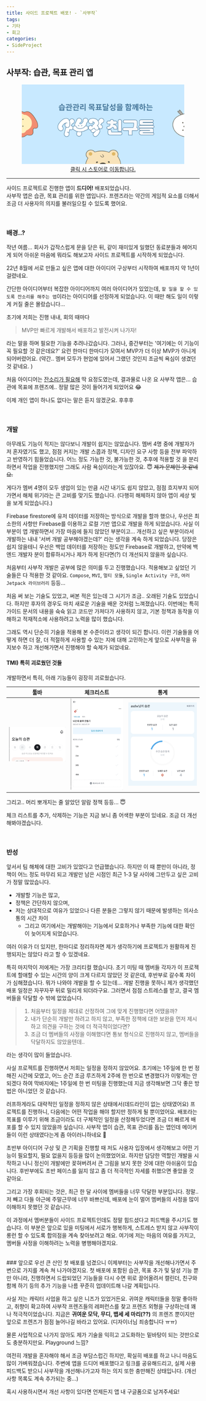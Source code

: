 ```yaml
---
title: 사이드 프로젝트 배포! - `사부작`
tags:
- 기타
- 회고
categories:
- SideProject
---
```


## 사부작: 습관, 목표 관리 앱
<div align = "center" class=".notice">
<a href = "https://play.google.com/store/apps/details?id=com.wotosts.naggingfriends">
	<figure>
  <img src = "/assets/images/2023-07-12/side_project_banner.png" alt="사부작"/>
  <figcaption>클릭 시 스토어로 이동합니다.</figcaption>
</figure>
</a>
</div>
  

---
	
사이드 프로젝트로 진행한 앱이 <b>드디어!</b> 배포되었습니다.    
사부작 앱은 습관, 목표 관리를 위한 앱입니다. 프렌즈라는 약간의 게임적 요소를 더해서 조금 더 사용자의 의지를 불러일으킬 수 있도록 했어요. 

<br>

### 배경..?
작년 여름... 회사가 갑작스럽게 문을 닫은 뒤, 
같이 재미있게 일했던 동료분들과 헤어지게 되어 아쉬운 마음에 뭐라도 해보고자 사이드 프로젝트를 시작하게 되었습니다. 

22년 8월에 서로 만들고 싶은 앱에 대한 아이디어 구상부터 시작하여 배포까지 약 1년이 걸렸네요. 


간단한 아이디어부터 복잡한 아이디어까지 여러 아이디어가 있었는데, `할 일을 할 수 있도록 잔소리를 해주는 앱`이라는 아이디어를 선정하게 되었습니다. 이 때만 해도 일이 이렇게 커질 줄은 몰랐습니다...

초기에 저희는 진행 내내, 회의 때마다
> MVP만 빠르게 개발해서 배포하고 발전시켜 나가자!

라는 말을 하며 필요한 기능을 추려나갔습니다. 
그러나, 중간부터는 \'여기에는 이 기능이 꼭 필요할 것 같은데요?\' 요런 한마디 한마디가 모여서 MVP가 더 이상 MVP가 아니게 되어버렸어요. 
(약간.. 멤버 모두가 현업에 있어서 그랬던 것인지 조금씩 욕심이 생겼던 것 같네요. )

처음 아이디어는 [잔소리가 필요해](https://www.teamblind.com/kr/post/1%EC%8B%9C%EA%B0%84%EC%97%90-1%EB%B2%88%EC%94%A9-%EC%9E%94%EC%86%8C%EB%A6%AC-%ED%95%B4%EC%A3%BC%EB%8A%94-%EB%B4%87-01VCDwUo)
딱 요정도였는데, 결과물로 나온 요 사부작 앱은... 습관에 목표에 프렌즈에.. 정말 많은 것이 들어가게 되었어요 😂

이제 개인 앱이 하나도 없다는 말은 듣지 않겠군요. 후후후

<br>

### 개발
아무래도 기능이 적지는 않다보니 개발이 쉽지는 않았습니다. 
멤버 4명 중에 개발자가 저 혼자였기도 했고, 점점 커지는 개발 스콥과 정책, 디자인 요구 사항 등을 전부 파악하고 반영하기 힘들었습니다. 
어느 정도 가능한 것, 불가능한 것, 추후에 적용할 것 을 분리하면서 작업을 진행했지만 그래도 사람 욕심이라는게 있잖아요. 😇 <s> 제가 문제인 것 같네요.</s>

게다가 멤버 4명이 모두 생업이 있는 만큼 시간 내기도 쉽지 않았고, 점점 흐지부지 되어가면서 해체 위기라는 큰 고비를 맞기도 했습니다.
(다행히 해체하지 않아 앱이 세상 빛을 보게 되었습니다.)

Firebase firestore에 유저 데이터를 저장하는 방식으로 개발을 할까 했으나, 우선은 최소한의 사항만 Firebase를 이용하고 로컬 기반 앱으로 개발을 하게 되었습니다. 사실 이 부분이 앱 개발하면서 가장 마음에 들지 않았던 부분이고... 개선하고 싶은 부분이라서 
개발하는 내내 \'서버 개발 공부해야겠는데?\' 라는 생각을 계속 하게 되었습니다. 당장은 쉽지 않을테니 우선은 백업 데이터를 저장하는 정도만 Firebase로 개발하고, 만약에 백엔드 개발자 분이 합류하시거나 제가 하게 된다면(?) 더 개선되지 않을까 싶습니다. 

처음부터 사부작 개발은 공부에 많은 의미를 두고 진행했습니다. 적용해보고 싶었던 기술들은 다 적용한 것 같아요.
`Compose`, `MVI`, `멀티 모듈`, `Single Activity 구조`, `여러 Jetpack 라이브러리` 등등... 

처음 써 보는 기술도 있었고, 써본 적은 있는데 그 시기가 조금.. 오래된 기술도 있었습니다. 
하지만 후자의 경우도 마치 새로운 기술을 배운 것처럼 느껴졌습니다. 이번에는 특히 가이드 문서의 내용을 슉슉 읽고 코드만 가져다가 사용하지 않고, 기본 정책과 동작을 이해하고 적재적소에 사용하려고 노력을 많이 했습니다. 

그래도 역시 단순히 기술을 적용해 본 수준이라고 생각이 되긴 합니다. 이런 기술들을 어떻게 하면 더 잘, 더 적절하게 사용할 수 있는 지에 대해 고민하는게 앞으로 사부작을 유지보수 하고 개선해가면서 진행해야 할 숙제가 되었네요.




#### TMI) 특히 괴로웠던 것들 
개발하면서 특히, 아래 기능들이 굉장히 괴로웠습니다. 


| 툴바 | 체크리스트 | 통계 |
|-|-|-|
|<img src="/assets/images/2023-04-11/topappbar_exitutilcollapsed.gif"/>|<img src="/assets/images/2023-07-12/goal_checklist.gif"/>|<img src="/assets/images/2023-07-12/statistics.png"/>|

그리고.. 머리 뽀개지는 줄 알았던 알람 정책 등등... 😇

체크 리스트를 추가, 삭제하는 기능은 지금 보니 좀 어색한 부분이 있네요. 조금 더 개선해봐야겠습니다. 



<br>

### 반성
앞서서 팀 해체에 대한 고비가 있었다고 언급했습니다. 
하지만 이 때 뿐만이 아니라, 정책이 어느 정도 마무리 되고 개발만 남은 시점인 최근 1-3 달 사이에 그만두고 싶은 고비가 정말 많았습니다. 

* 개발할 기능은 많고, 
* 정책은 간단하지 않으며, 
* 저는 상대적으로 여유가 있었으나 다른 분들은 그렇지 않기 때문에 발생하는 의사소통의 시간 차이
	* 그리고 여기에서는 개발해야는 기능에서 모호하거나 부족한 기능에 대한 확인이 늦어지게 되었습니다.

여러 이유가 더 있지만, 한마디로 정리하자면 제가 생각하기에 프로젝트가 원활하게 진행되지는 않았다 라고 할 수 있겠네요. 

특히 마지막이 저에게는 가장 크리티컬 했습니다. 
초기 미팅 때 멤버들 각자가 이 프로젝트에 할애할 수 있는 시간의 양이 크게 다르지 않았던 것 같은데, 후반부로 갈수록 차이가 심해졌습니다. 뭐가 나와야 개발을 할 수 있는데... 개발 진행을 못하니 제가 생각했던 배포 일정은 자꾸자꾸 뒤로 밀리게 되더라구요. 그러면서 점점 스트레스를 받고, 결국 멤버들을 닥달할 수 밖에 없었습니다. 

> 1. 처음부터 일정을 제대로 산정하여 그에 맞게 진행했다면 어땠을까?  
> 2. 내가 단순히 개발만 하려고 하지 않고, 부족한 정책에 대한 보완을 먼저 제시하고 의견을 구하는 것에 더 적극적이었다면?  
> 3. 조금 더 멤버들의 사정을 이해했다면 통보 형식으로 진행하지 않고, 멤버들을 닥달하지도 않았을텐데..  

라는 생각이 많이 들었습니다. 

사실 프로젝트를 진행하면서 저희는 일정을 정하지 않았어요. 초기에는 1주일에 한 번 정해진 시간에 모였고, 어느 순간 조금 루즈하게 2주에 한 번으로 변경했다가
이렇게는 안되겠다 하여 막바지에는 1주일에 한 번 미팅을 진행했는데 지금 생각해보면 그닥 좋은 방법은 아니었던 것 같습니다. 

러프하게라도 대략적인 일정을 정하지 않은 상태에서(데드라인이 없는 상태였어요) 프로젝트를 진행하니, 다음에는 어떤 작업을 해야 할지만 정하게 될 뿐이었어요. 배포라는 목표를 이루기 위해 조금이라도 더 구체적인 일정을 산정해두었다면 조금 더 빠르게 배포를 할 수 있지 않았을까 싶습니다. 사부작 앱이 습관, 목표 관리를 돕는 앱인데 메이커들이 이런 상태였다는게 좀 아이러니하네요 🤔

초반부 아이디어 구상 및 큰 기획을 진행할 때 저도 사용자 입장에서 생각해보고 어떤 기능이 필요할지, 필요 없을지 등등을 많이 논의했었어요.
하지만 담당한 역할인 개발을 시작하고 나니 정신이 개발에만 꽂혀버려서 큰 그림을 보지 못한 것에 대한 아쉬움이 있습니다. 후반부에도 초반 페이스를 잃지 않고 좀 더 적극적인 자세를 취했으면 좋았을 것 같아요. 

그리고 가장 후회되는 것은, 최근 한 달 사이에 멤버들을 너무 닥달한 부분입니다. 
정말.. 저 빼고 다들 야근에 주말근무에 너무 바쁘신데, 배포에 눈이 멀어 멤버들의 사정을 많이 이해하지 못했던 것 같습니다. 

이 과정에서 멤버분들이 사이드 프로젝트인데도 정말 힘드셨다고 피드백을 주시기도 했습니다. 이 부분은 앞으로 있을 미팅에서 서로가 행복하게, 스트레스 받지 않고 사부작이 롱런 할 수 있도록 합의점을 계속 찾아보려고 해요. 여기에 저는 마음의 여유를 가지고, 멤버들 사정을 이해하려는 노력을 병행해야겠지요. 




<br>
### 앞으로
우선 큰 산인 첫 배포를 넘겼으니 이제부터는 사부작을 개선해나가면서 주변으로 가지를 계속 쳐 나가야겠지요. 
첫 배포에 포함된 습관, 목표 추가 및 달성 기능 뿐만 아니라,
진행하면서 드랍되었던 기능들을 다시 수면 위로 끌어올려서 캘린더, 친구와 함께 하기 등의 추가 기능을 나름 꾸준히 업데이트해 나갈 계획입니다. 

사실 저는 캐릭터 사업을 하고 싶은 니즈가 있었거든요. 귀여운 캐릭터들을 정말 좋아하고, 취향이 확고하여 사부작 프렌즈들의 레퍼런스를 찾고 프렌즈 외형을 구상하는데 꽤나 적극적이었습니다.
지금은 <b>귀여운 모닥, 무디, 뱁세 세 마리(??)</b> 의 프렌즈 뿐이지만 앞으로 프렌즈가 점점 늘어나길 바라고 있어요.
(디자이너님 죄송합니다 ㅠㅠ)

물론 사업적으로 나가지 않아도 제가 기술을 익히고 고도화하는 밑바탕이 되는 것만으로도 충분하지만요. Playground 느낌?

여전히 개발을 혼자해야 해서 조금 부담스럽긴 하지만, 확실히 배포를 하고 나니 마음도 많이 가벼워졌습니다. 
주변에 앱을 드디어 배포했다고 링크를 공유해드리고, 실제 사용 피드백도 받으니 사부작을 개선해나가고자 하는 의지 또한 충만해진 상태입니다.
(개선 사항 목록도 계속 추가되는 중...)


혹시 사용하시면서 개선 사항이 있다면 언제든지 앱 내 구글폼으로 남겨주세요!
